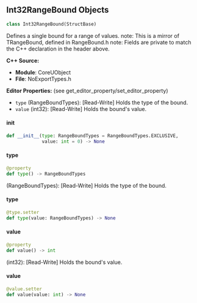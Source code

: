 ## Int32RangeBound Objects

```python
class Int32RangeBound(StructBase)
```

Defines a single bound for a range of values.
note: This is a mirror of TRangeBound<int32>, defined in RangeBound.h
note: Fields are private to match the C++ declaration in the header above.

**C++ Source:**

- **Module**: CoreUObject
- **File**: NoExportTypes.h

**Editor Properties:** (see get_editor_property/set_editor_property)

- ``type`` (RangeBoundTypes):  [Read-Write] Holds the type of the bound.
- ``value`` (int32):  [Read-Write] Holds the bound's value.

<a id="unreal.Int32RangeBound.__init__"></a>

#### __init__

```python
def __init__(type: RangeBoundTypes = RangeBoundTypes.EXCLUSIVE,
             value: int = 0) -> None
```

<a id="unreal.Int32RangeBound.type"></a>

#### type

```python
@property
def type() -> RangeBoundTypes
```

(RangeBoundTypes):  [Read-Write] Holds the type of the bound.

<a id="unreal.Int32RangeBound.type"></a>

#### type

```python
@type.setter
def type(value: RangeBoundTypes) -> None
```

<a id="unreal.Int32RangeBound.value"></a>

#### value

```python
@property
def value() -> int
```

(int32):  [Read-Write] Holds the bound's value.

<a id="unreal.Int32RangeBound.value"></a>

#### value

```python
@value.setter
def value(value: int) -> None
```

<a id="unreal.InterpCurveFloat"></a>